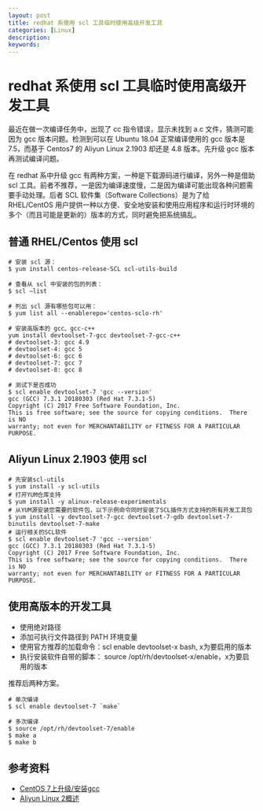 ```yaml
---
layout: post
title: redhat 系使用 scl 工具临时使用高级开发工具
categories: [Linux]
description:
keywords: 
---
```


# redhat 系使用 scl 工具临时使用高级开发工具

最近在做一次编译任务中，出现了 cc 指令错误，显示未找到 a.c 文件，猜测可能因为 gcc 版本问题。检测到可以在 Ubuntu 18.04 正常编译使用的 gcc 版本是 7.5，而基于 Centos7 的 Aliyun Linux 2.1903 却还是 4.8 版本。先升级 gcc 版本再测试编译问题。

在 redhat 系中升级 gcc 有两种方案，一种是下载源码进行编译，另外一种是借助 scl 工具。前者不推荐，一是因为编译速度慢，二是因为编译可能出现各种问题需要手动处理。后者 SCL 软件集（Software Collections）是为了给 RHEL/CentOS 用户提供一种以方便、安全地安装和使用应用程序和运行时环境的多个（而且可能是更新的）版本的方式，同时避免把系统搞乱。

## 普通 RHEL/Centos 使用 scl

```
# 安装 scl 源：
$ yum install centos-release-SCL scl-utils-build

# 查看从 scl 中安装的包的列表：
$ scl –list

# 列出 scl 源有哪些包可以用：
$ yum list all --enablerepo='centos-sclo-rh'

# 安装高版本的 gcc、gcc-c++
yum install devtoolset-7-gcc devtoolset-7-gcc-c++
# devtoolset-3: gcc 4.9
# devtoolset-4: gcc 5
# devtoolset-6: gcc 6
# devtoolset-7: gcc 7
# devtoolset-8: gcc 8

# 测试下是否成功
$ scl enable devtoolset-7 'gcc --version'
gcc (GCC) 7.3.1 20180303 (Red Hat 7.3.1-5)
Copyright (C) 2017 Free Software Foundation, Inc.
This is free software; see the source for copying conditions.  There is NO
warranty; not even for MERCHANTABILITY or FITNESS FOR A PARTICULAR PURPOSE.
```

## Aliyun Linux 2.1903 使用 scl

```
# 先安装scl-utils
$ yum install -y scl-utils
# 打开YUM仓库支持
$ yum install -y alinux-release-experimentals
# 从YUM源安装您需要的软件包，以下示例命令同时安装了SCL插件方式支持的所有开发工具包
$ yum install -y devtoolset-7-gcc devtoolset-7-gdb devtoolset-7-binutils devtoolset-7-make
# 运行相关的SCL软件
$ scl enable devtoolset-7 'gcc --version'
gcc (GCC) 7.3.1 20180303 (Red Hat 7.3.1-5)
Copyright (C) 2017 Free Software Foundation, Inc.
This is free software; see the source for copying conditions.  There is NO
warranty; not even for MERCHANTABILITY or FITNESS FOR A PARTICULAR PURPOSE.
```

## 使用高版本的开发工具

- 使用绝对路径
- 添加可执行文件路径到 PATH 环境变量
- 使用官方推荐的加载命令：scl enable devtoolset-x bash, x为要启用的版本
- 执行安装软件自带的脚本： source /opt/rh/devtoolset-x/enable，x为要启用的版本

推荐后两种方案。

```
# 单次编译
$ scl enable devtoolset-7 `make`

# 多次编译
$ source /opt/rh/devtoolset-7/enable
$ make a
$ make b
```

## 参考资料

- [CentOS 7上升级/安装gcc](https://juejin.im/post/5d0ef5376fb9a07ef63fe74e)
- [Aliyun Linux 2概述](https://help.aliyun.com/document_detail/111881.html)
